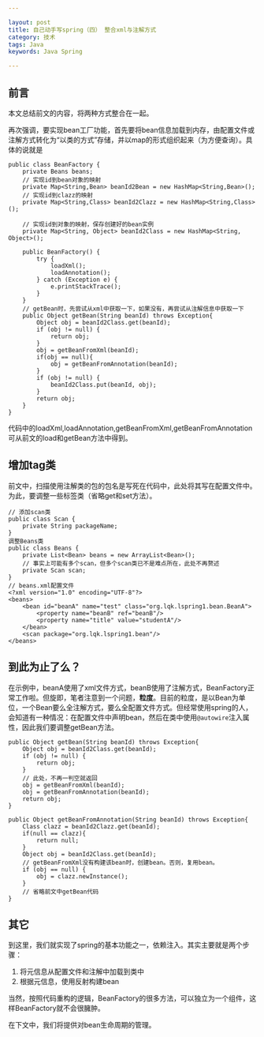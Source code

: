 ```yaml
---

layout: post
title: 自己动手写spring（四） 整合xml与注解方式
category: 技术
tags: Java
keywords: Java Spring

---
```


## 前言

本文总结前文的内容，将两种方式整合在一起。

再次强调，要实现bean工厂功能，首先要将bean信息加载到内存，由配置文件或注解方式转化为“以类的方式”存储，并以map的形式组织起来（为方便查询）。具体的说就是

    public class BeanFactory {
    	private Beans beans;
    	// 实现id到bean对象的映射
    	private Map<String,Bean> beanId2Bean = new HashMap<String,Bean>();
    	// 实现id到clazz的映射
    	private Map<String,Class> beanId2Clazz = new HashMap<String,Class>();
    	
    	// 实现id到对象的映射，保存创建好的bean实例
    	private Map<String, Object> beanId2Class = new HashMap<String, Object>();
    	
    	public BeanFactory() {
    		try {
    			loadXml();
    			loadAnnotation();
    		} catch (Exception e) {
    			e.printStackTrace();
    		}
    	}
    	// getBean时，先尝试从xml中获取一下，如果没有，再尝试从注解信息中获取一下  	
        public Object getBean(String beanId) throws Exception{
    		Object obj = beanId2Class.get(beanId);
    		if (obj != null) {
    			return obj;
    		}	
    		obj = getBeanFromXml(beanId);
    		if(obj == null){
    			obj = getBeanFromAnnotation(beanId);
    		}
    		if (obj != null) {
    			beanId2Class.put(beanId, obj);
    		}
		    return obj;
	    }
    }

代码中的loadXml,loadAnnotation,getBeanFromXml,getBeanFromAnnotation可从前文的load和getBean方法中得到。

## 增加tag类

前文中，扫描使用注解类的包的包名是写死在代码中，此处将其写在配置文件中。为此，要调整一些标签类（省略get和set方法）。

    // 添加scan类
    public class Scan {
    	private String packageName;	
    }
    调整Beans类
    public class Beans {
    	private List<Bean> beans = new ArrayList<Bean>();
    	// 事实上可能有多个scan，但多个scan类已不是难点所在，此处不再赘述
    	private Scan scan;
    }
    // beans.xml配置文件
    <?xml version="1.0" encoding="UTF-8"?>
    <beans>
    	<bean id="beanA" name="test" class="org.lqk.lspring1.bean.BeanA">
    		<property name="beanB" ref="beanB"/>
    		<property name="title" value="studentA"/>
    	</bean>
    	<scan package="org.lqk.lspring1.bean"/>
    </beans>
    
## 到此为止了么？

在示例中，beanA使用了xml文件方式，beanB使用了注解方式，BeanFactory正常工作啦。但旋即，笔者注意到一个问题，**粒度**。目前的粒度，是以Bean为单位，一个Bean要么全注解方式，要么全配置文件方式。但经常使用spring的人，会知道有一种情况：在配置文件中声明bean，然后在类中使用`@autowire`注入属性，因此我们要调整getBean方法。

	public Object getBean(String beanId) throws Exception{
		Object obj = beanId2Class.get(beanId);
		if (obj != null) {
			return obj;
		}	
		// 此处，不再一判空就返回
		obj = getBeanFromXml(beanId);
		obj = getBeanFromAnnotation(beanId);
		return obj;
	}
	
    public Object getBeanFromAnnotation(String beanId) throws Exception{
		Class clazz = beanId2Clazz.get(beanId);
		if(null == clazz){
			return null;
		}
		Object obj = beanId2Class.get(beanId);
		// getBeanFromXml没有构建该bean时，创建bean。否则，复用bean。
		if (obj == null) {
			obj = clazz.newInstance();
		}
		// 省略前文中getBean代码
	}	

## 其它

到这里，我们就实现了spring的基本功能之一，依赖注入。其实主要就是两个步骤：

1. 将元信息从配置文件和注解中加载到类中
2. 根据元信息，使用反射构建bean


当然，按照代码重构的逻辑，BeanFactory的很多方法，可以独立为一个组件，这样BeanFactory就不会很臃肿。

在下文中，我们将提供对bean生命周期的管理。